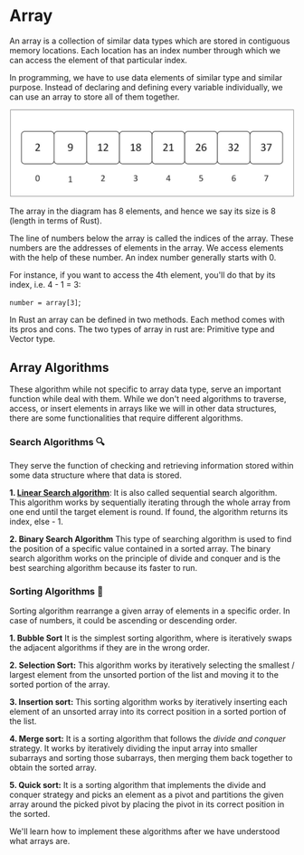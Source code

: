 # Array
An array is a collection  of similar data types which are stored in contiguous memory locations. Each location has an index number through which we can access the element of that particular index.

In programming, we have to use data elements of similar type and similar purpose. Instead of declaring and defining every variable individually, we can use an array to store all of them together.

![Array representation](../images/array.jpg)

The array in the diagram has 8 elements, and hence we say its size is 8 (length in terms of Rust).

The line of numbers below the array is called the indices of the array. These numbers are the addresses of elements in the array. We access elements with the help of these number. An index number generally starts with 0. 

For instance, if you want to access the 4th element, you'll do that by its index, i.e. 4 - 1 = 3:

`number = array[3]`;

In Rust an array can be defined in two methods. Each method comes with its pros and cons. The two types of array in rust are: Primitive type and Vector type.

## Array Algorithms
These algorithm while not specific to array data type, serve an important function while deal with them. While we don't need algorithms to traverse, access, or insert elements in arrays like we will in other data structures, there are some functionalities that require different algorithms.

### Search Algorithms 🔍
They serve the function of checking and retrieving information stored within some data structure where that data is stored.

**1. [Linear Search algorithm](../search_algorithms.md#linear-search-algorithm)**: It is also called sequential search algorithm. This algorithm works by sequentially iterating through the whole array from one end until the target element is round. If found, the algorithm returns its index, else - 1.

**2. Binary Search Algorithm** This type of searching algorithm is used to find the position of a specific value contained in a sorted array. The binary search algorithm works on the principle of divide and conquer and is the best searching algorithm because its faster to run.


### Sorting Algorithms 🧲
Sorting algorithm rearrange a given array of elements in a specific order. In case of numbers, it could be ascending or descending order.

**1. Bubble Sort** It is the simplest sorting algorithm, where is iteratively swaps the adjacent algorithms if they are in the wrong order.

**2. Selection Sort:** This algorithm works by iteratively selecting the smallest / largest element from the unsorted portion of the list and moving it to the sorted portion of the array.

**3. Insertion sort:** This sorting algorithm works by iteratively inserting each element of an unsorted array into its correct position in a sorted portion of the list. 

**4. Merge sort:** It is a sorting algorithm that follows the *divide and conquer* strategy. It works by iteratively dividing the input array into smaller subarrays and sorting those subarrays, then merging them back together to obtain the sorted array.

**5. Quick sort:** It is a sorting algorithm that implements the divide and conquer strategy and picks an element as a pivot and partitions the given array around the picked pivot by placing the pivot in its correct position in the sorted.


We'll learn how to implement these algorithms after we have understood what arrays are.